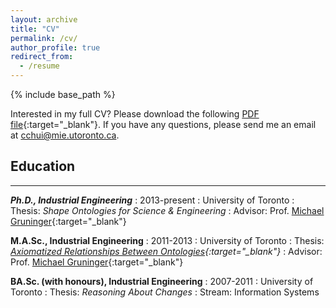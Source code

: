 ```yaml
---
layout: archive
title: "CV"
permalink: /cv/
author_profile: true
redirect_from:
  - /resume
---
```


{% include base_path %}

Interested in my full CV? Please download the following [PDF file](/files/cv.pdf){:target="_blank"}.  If you have any questions, please send me an email at cchui@mie.utoronto.ca.

## Education
---------

***Ph.D., Industrial Engineering***
:   2013-present
:   University of Toronto
:   Thesis: *Shape Ontologies for Science & Engineering*
:   Advisor: Prof. [Michael Gruninger](http://stl.mie.utoronto.ca/gruninger.html){:target="_blank"}  


**M.A.Sc., Industrial Engineering**
:   2011-2013
:   University of Toronto
:   Thesis: *[Axiomatized Relationships Between Ontologies](http://hdl.handle.net/1807/42747){:target="_blank"}*
:   Advisor: Prof. [Michael Gruninger](http://stl.mie.utoronto.ca/gruninger.html){:target="_blank"}  


**BA.Sc. (with honours), Industrial Engineering**
:   2007-2011
:   University of Toronto
:   Thesis: *Reasoning About Changes*
:   Stream: Information Systems  

